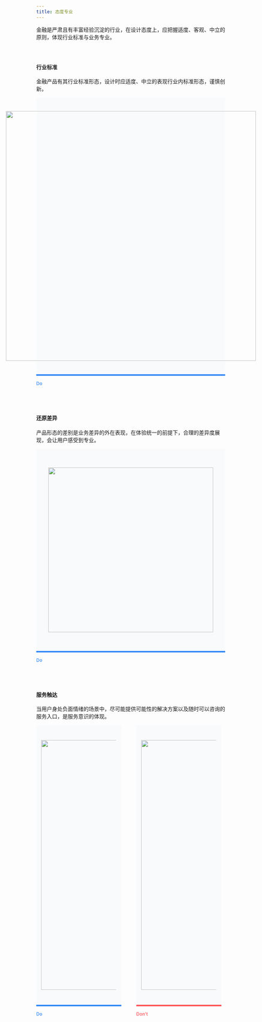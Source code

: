 ```yaml
---
title: 态度专业
---
```


<style>
h4 { margin-top: 60px !important; }
.doc-cutline-wrapper{display:-webkit-box;display:-ms-flexbox;display:flex;}
.doc-cutline-wrapper:last-child { margin-bottom: 60px; }
.doc-cutline{position:relative;display:-webkit-inline-box;display:-ms-inline-flexbox;display:inline-flex;margin-bottom:42px;padding:40px 30px;background:#F9FAFB;-webkit-box-sizing:border-box;box-sizing:border-box;-webkit-box-align:center;-ms-flex-align:center;align-items:center;-webkit-box-pack:center;-ms-flex-pack:center;justify-content:center;min-height:220px;max-width:100%}
.attitude-last{max-width:45%}
.doc-cutline:after{position:absolute;bottom:-32px;left:0;font-size:12px;font-weight:500}
.doc-cutline.do{margin-right:40px;border-bottom:solid 4px #2F86F6}
.doc-cutline.do:after{content:"Do";color:#2F86F6}
.doc-cutline.donot{border-bottom:solid 4px #FF5257}
.doc-cutline.donot:after{content:"Don't";color:#FF5257}
.doc-cutline-item{display:-webkit-box;display:-ms-flexbox;display:flex;-webkit-box-align:center;-ms-flex-align:center;align-items:center;-webkit-box-pack:center;-ms-flex-pack:center;justify-content:center}
.doc-cutline-item.horizon img{width:100%}
.attitude-item img{display: block;width:667px;background-size:cover}
.special-img{width:440px!important;background-size:cover}
.doc-content-paragraph h4{margin-top:40px}
.attitude-last {margin-bottom: 14px;}
@media (max-width:750px){.doc-cutline-wrapper{-webkit-box-orient:vertical;-webkit-box-direction:normal;-ms-flex-direction:column;flex-direction:column}
.doc-cutline{max-width:100%}
.doc-cutline.do{margin-right:0;padding:10px!important}
.attitude-last{max-width:100%}
}
</style>

金融是严肃且有丰富经验沉淀的行业，在设计态度上，应把握适度、客观、中立的原则，体现行业标准与业务专业。

#### 行业标准

金融产品有其行业标准形态，设计时应适度、中立的表现行业内标准形态，谨慎创新。


<div class="doc-cutline-wrapper">
  <div class="doc-cutline do" style="padding: 36px 40px;">
    <div class="doc-cutline-item attitude-item">
      <img src="https://pt-starimg.didistatic.com/static/starimg/img/PJMafnzgcO1644396012789.png">
    </div>
  </div>
</div>

#### 还原差异

产品形态的差别是业务差异的外在表现，在体验统一的前提下，合理的差异度展现，会让用户感受到专业。

<div class="doc-cutline-wrapper">
  <div class="doc-cutline do" style="padding: 50px 60px;">
    <div class="doc-cutline-item attitude-item">
      <img class="special-img" src="https://pt-starimg.didistatic.com/static/starimg/img/JEnklVFvI81643257076799.png">
    </div>
  </div>
</div>

#### 服务触达

当用户身处负面情绪的场景中，尽可能提供可能性的解决方案以及随时可以咨询的服务入口，是服务意识的体现。

<div class="doc-cutline-wrapper attitude-last">
  <div class="doc-cutline do">
    <div class="doc-cutline-item attitude-item">
      <img src="https://pt-starimg.didistatic.com/static/starimg/img/8nemUxUtoY1643257119700.png" style="max-width: 200px;">
    </div>
  </div>
  <div class="doc-cutline donot">
    <div class="doc-cutline-item attitude-item">
      <img src="https://pt-starimg.didistatic.com/static/starimg/img/w7VbD0uhwN1643263939043.png" style="max-width: 200px;">
    </div>
  </div>
</div>
